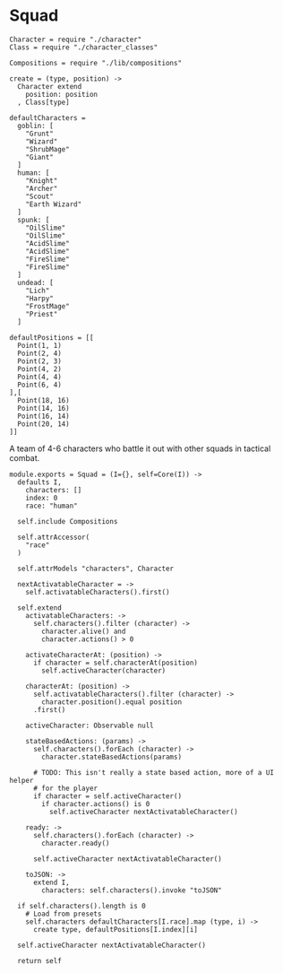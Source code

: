 Squad
=====

    Character = require "./character"
    Class = require "./character_classes"

    Compositions = require "./lib/compositions"

    create = (type, position) ->
      Character extend
        position: position
      , Class[type]

    defaultCharacters =
      goblin: [
        "Grunt"
        "Wizard"
        "ShrubMage"
        "Giant"
      ]
      human: [
        "Knight"
        "Archer"
        "Scout"
        "Earth Wizard"
      ]
      spunk: [
        "OilSlime"
        "OilSlime"
        "AcidSlime"
        "AcidSlime"
        "FireSlime"
        "FireSlime"
      ]
      undead: [
        "Lich"
        "Harpy"
        "FrostMage"
        "Priest"
      ]

    defaultPositions = [[
      Point(1, 1)
      Point(2, 4)
      Point(2, 3)
      Point(4, 2)
      Point(4, 4)
      Point(6, 4)
    ],[
      Point(18, 16)
      Point(14, 16)
      Point(16, 14)
      Point(20, 14)
    ]]

A team of 4-6 characters who battle it out with other squads in tactical combat.

    module.exports = Squad = (I={}, self=Core(I)) ->
      defaults I,
        characters: []
        index: 0
        race: "human"

      self.include Compositions

      self.attrAccessor(
        "race"
      )

      self.attrModels "characters", Character

      nextActivatableCharacter = ->
        self.activatableCharacters().first()

      self.extend
        activatableCharacters: ->
          self.characters().filter (character) ->
            character.alive() and
            character.actions() > 0

        activateCharacterAt: (position) ->
          if character = self.characterAt(position)
            self.activeCharacter(character)

        characterAt: (position) ->
          self.activatableCharacters().filter (character) ->
            character.position().equal position
          .first()

        activeCharacter: Observable null

        stateBasedActions: (params) ->
          self.characters().forEach (character) ->
            character.stateBasedActions(params)

          # TODO: This isn't really a state based action, more of a UI helper
          # for the player
          if character = self.activeCharacter()
            if character.actions() is 0
              self.activeCharacter nextActivatableCharacter()

        ready: ->
          self.characters().forEach (character) ->
            character.ready()

          self.activeCharacter nextActivatableCharacter()

        toJSON: ->
          extend I,
            characters: self.characters().invoke "toJSON"

      if self.characters().length is 0
        # Load from presets
        self.characters defaultCharacters[I.race].map (type, i) ->
          create type, defaultPositions[I.index][i]

      self.activeCharacter nextActivatableCharacter()

      return self
